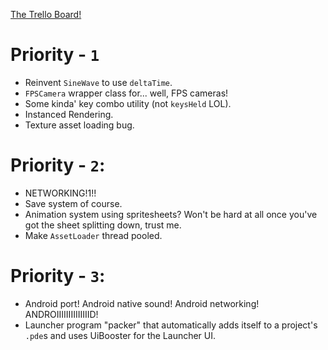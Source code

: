 [The Trello Board!](https://trello.com/b/XlsD96xS/nerd-engine)


# Priority -  `1`
- Reinvent `SineWave` to use `deltaTime`.
- `FPSCamera` wrapper class for... well, FPS cameras!
- Some kinda' key combo utility (not `keysHeld` LOL).
- Instanced Rendering.
- Texture asset loading bug.


# Priority - `2`:
- NETWORKING!1!!
- Save system of course.
- Animation system using spritesheets? Won't be hard at all once you've got the sheet splitting down, trust me.
- Make `AssetLoader` thread pooled.


# Priority - `3`:
- Android port! Android native sound! Android networking! ANDROIIIIIIIIIIIIIID!
- Launcher program "packer" that automatically adds itself to a project's `.pde`s and uses UiBooster for the Launcher UI.

